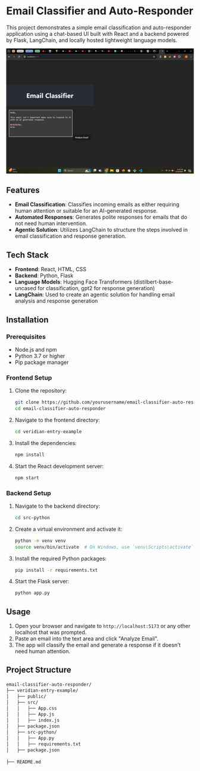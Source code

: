 # Email Classifier and Auto-Responder

This project demonstrates a simple email classification and auto-responder application using a chat-based UI built with React and a backend powered by Flask, LangChain, and locally hosted lightweight language models.

![Project Screenshot](image.png)

## Features

- **Email Classification**: Classifies incoming emails as either requiring human attention or suitable for an AI-generated response.
- **Automated Responses**: Generates polite responses for emails that do not need human intervention.
- **Agentic Solution**: Utilizes LangChain to structure the steps involved in email classification and response generation.

## Tech Stack

- **Frontend**: React, HTML, CSS
- **Backend**: Python, Flask
- **Language Models**: Hugging Face Transformers (distilbert-base-uncased for classification, gpt2 for response generation)
- **LangChain**: Used to create an agentic solution for handling email analysis and response generation

## Installation

### Prerequisites

- Node.js and npm
- Python 3.7 or higher
- Pip package manager

### Frontend Setup

1. Clone the repository:
    ```bash
    git clone https://github.com/yourusername/email-classifier-auto-responder.git
    cd email-classifier-auto-responder
    ```

2. Navigate to the frontend directory:
    ```bash
    cd veridian-entry-example
    ```

3. Install the dependencies:
    ```bash
    npm install
    ```

4. Start the React development server:
    ```bash
    npm start
    ```

### Backend Setup

1. Navigate to the backend directory:
    ```bash
    cd src-python
    ```

2. Create a virtual environment and activate it:
    ```bash
    python -m venv venv
    source venv/bin/activate  # On Windows, use `venv\Scripts\activate`
    ```

3. Install the required Python packages:
    ```bash
    pip install -r requirements.txt
    ```

4. Start the Flask server:
    ```bash
    python app.py
    ```

## Usage

1. Open your browser and navigate to `http://localhost:5173` or any other localhost that was prompted.
2. Paste an email into the text area and click "Analyze Email".
3. The app will classify the email and generate a response if it doesn't need human attention.

## Project Structure

```plaintext
email-classifier-auto-responder/
├── veridian-entry-example/
│   ├── public/
│   ├── src/
│   │   ├── App.css
│   │   ├── App.js
│   │   ├── index.js
│   ├── package.json
│   ├── src-python/
│   │   ├── App.py
│   │   ├── requirements.txt
│   ├── package.json

├── README.md
```
